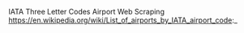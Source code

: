 IATA Three Letter Codes Airport Web Scraping
https://en.wikipedia.org/wiki/List_of_airports_by_IATA_airport_code:_